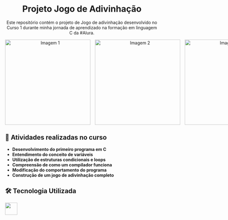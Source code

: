 <h1 align="center"> Projeto Jogo de Adivinhação </h1>
<p align="center"> Este repositório contém o projeto de Jogo de adivinhação desenvolvido no Curso 1 durante minha jornada de aprendizado na formação em linguagem C da #Alura. </p>

<div align="center" style="display: flex; gap: 15px;">
  <img src="https://github.com/user-attachments/assets/8e2660e8-fb34-4715-a1c9-dc41bc5d854b" alt="Imagem 1" style="width: 280px; height: auto;">
  <img src="https://github.com/user-attachments/assets/dee4bd53-062d-4cb2-a487-b40946be6cb8" alt="Imagem 2" style="width: 280px; height: auto;">
  <img src="https://github.com/user-attachments/assets/54fd8ae1-3fd2-437c-a62a-3ce70292709b" alt="Imagem 3" style="width: 280px; height: auto;">
</div>

## 🚀 Atividades realizadas no curso

- **Desenvolvimento do primeiro programa em C**
- **Entendimento do conceito de variáveis**
- **Utilização de estruturas condicionais e loops**
- **Compreensão de como um compilador funciona**
- **Modificação do comportamento do programa**
- **Construção de um jogo de adivinhação completo**

## 🛠️ Tecnologia Utilizada
<img src="https://cdn.jsdelivr.net/gh/devicons/devicon@latest/icons/c/c-original.svg" width="40px" height="40px"/>

